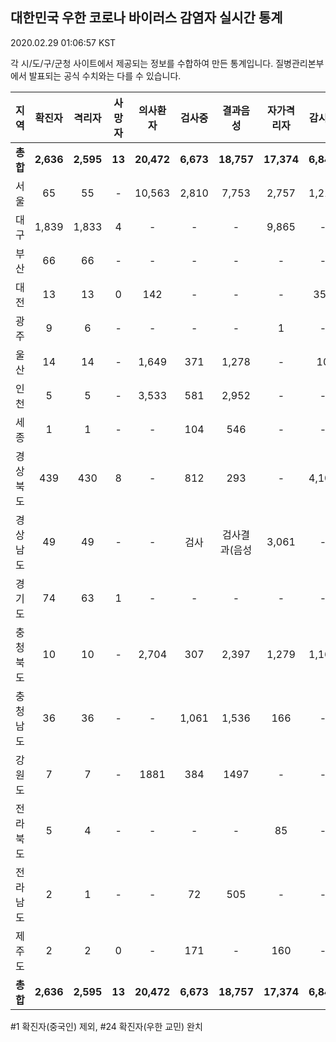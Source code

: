 
## 대한민국 우한 코로나 바이러스 감염자 실시간 통계
2020.02.29 01:06:57 KST

각 시/도/구/군청 사이트에서 제공되는 정보를 수합하여 만든 통계입니다.
질병관리본부에서 발표되는 공식 수치와는 다를 수 있습니다.


        
|  지역  | 확진자 |  격리자  |  사망자  |  의사환자  |  검사중  |  결과음성  |  자가격리자  |  감시중  |  감시해제  |  완치  |
|:------:|:------:|:--------:|:--------:|:----------:|:--------:|:----------------:|:------------:|:--------:|:----------:|:--:|
|**총합**|**2,636**|**2,595**|**13**|**20,472**|**6,673**|**18,757**|**17,374**|**6,840**|**3,153**|**27**|
|서울|65|55|-|10,563|2,810|7,753|2,757|1,211|1,127|10|
|대구|1,839|1,833|4 |-|-|-|9,865|-|-|2 |
|부산|66|66|-|-|-|-|-|-|-|-|
|대전|13|13|0|142|-|-|-|353|1703|-|
|광주|9|6|-|-|-|-|1|-|-|2|
|울산|14|14|-|1,649|371|1,278|-|10|18|-|
|인천|5|5|-|3,533|581|2,952|-|-|-|-|
|세종|1|1|-|-|104|546|-|-|-|-|
|경상북도|439|430|8|-|812|293|-|4,106|178|1|
|경상남도|49|49|-|-|검사|검사결과(음성|3,061|-|-|-|
|경기도|74|63|1|-|-|-|-|-|-|10|
|충청북도|10|10|-|2,704|307|2,397|1,279|1,160|119|-|
|충청남도|36|36|-|-|1,061|1,536|166|-|-|-|
|강원도|7|7|-|1881|384|1497|-|-|-|-|
|전라북도|5|4|-|-|-|-|85|-|-|1|
|전라남도|2|1|-|-|72|505|-|-|1|1|
|제주도|2|2|0|-|171|-|160|-|7|-|
|**총합**|**2,636**|**2,595**|**13**|**20,472**|**6,673**|**18,757**|**17,374**|**6,840**|**3,153**|**27**|

        

#1 확진자(중국인) 제외, #24 확진자(우한 교민) 완치
